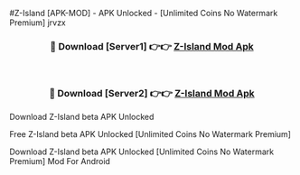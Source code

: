#Z-Island [APK-MOD] - APK Unlocked - [Unlimited Coins No Watermark Premium] jrvzx



<div align="center">

<h3>🔴 Download [Server1] 👉👉 <a href="https://momento.my/?title=Z-Island">Z-Island Mod Apk</a></h3><br>

<h3>🔴 Download [Server2] 👉👉 <a href="https://momento.my/?title=Z-Island">Z-Island Mod Apk</a></h3>
</div>



Download Z-Island beta APK Unlocked

Free Z-Island beta APK Unlocked [Unlimited Coins No Watermark Premium]

Download Z-Island beta APK Unlocked [Unlimited Coins No Watermark Premium] Mod For Android
